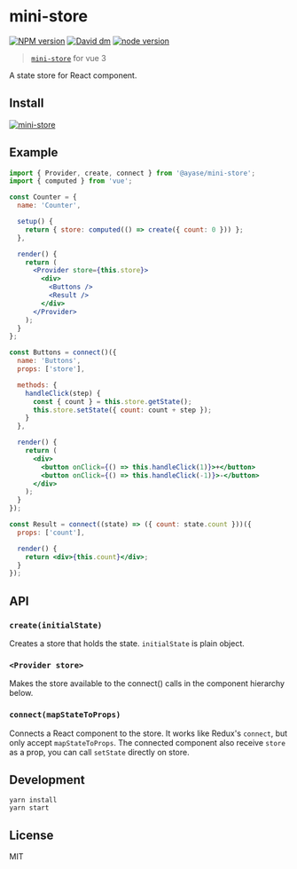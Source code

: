 # mini-store

[![NPM version][npm-image]][npm-url]
[![David dm][david-dm-image]][david-dm-url]
[![node version][node-image]][node-url]

[npm-image]: http://img.shields.io/npm/v/@ayase/mini-store.svg?style=flat-square
[npm-url]: https://www.npmjs.com/package/@ayase/mini-store
[david-dm-image]: https://img.shields.io/david/PeckZeg/ayase.svg?path=packages/mini-store
[david-dm-url]: https://david-dm.org/PeckZeg/ayase?path=packages/mini-store
[node-image]: https://img.shields.io/badge/node.js-%3E=_0.10-green.svg?style=flat-square
[node-url]: http://nodejs.org/download/

> [`mini-store`](https://github.com/yesmeck/mini-store) for vue 3

A state store for React component.

## Install

[![mini-store](https://nodei.co/npm/@ayase/mini-store.png)](https://www.npmjs.com/package/@ayase/mini-store)

## Example

```jsx
import { Provider, create, connect } from '@ayase/mini-store';
import { computed } from 'vue';

const Counter = {
  name: 'Counter',

  setup() {
    return { store: computed(() => create({ count: 0 })) };
  },

  render() {
    return (
      <Provider store={this.store}>
        <div>
          <Buttons />
          <Result />
        </div>
      </Provider>
    );
  }
};

const Buttons = connect()({
  name: 'Buttons',
  props: ['store'],

  methods: {
    handleClick(step) {
      const { count } = this.store.getState();
      this.store.setState({ count: count + step });
    }
  },

  render() {
    return (
      <div>
        <button onClick={() => this.handleClick(1)}>+</button>
        <button onClick={() => this.handleClick(-1)}>-</button>
      </div>
    );
  }
});

const Result = connect((state) => ({ count: state.count }))({
  props: ['count'],

  render() {
    return <div>{this.count}</div>;
  }
});
```

## API

### `create(initialState)`

Creates a store that holds the state. `initialState` is plain object.

### `<Provider store>`

Makes the store available to the connect() calls in the component hierarchy below.

### `connect(mapStateToProps)`

Connects a React component to the store. It works like Redux's `connect`, but only accept `mapStateToProps`. The connected component also receive `store` as a prop, you can call `setState` directly on store.

## Development

```
yarn install
yarn start
```

## License

MIT

